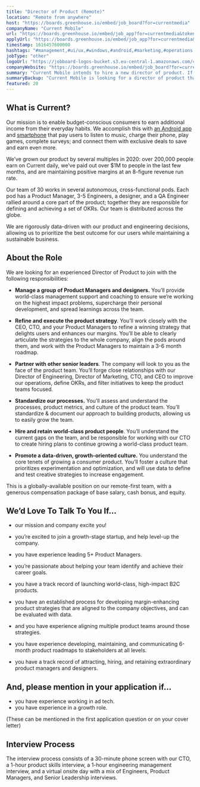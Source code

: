 ```yaml
---
title: "Director of Product (Remote)"
location: "Remote from anywhere"
host: "https://boards.greenhouse.io/embed/job_board?for=currentmedia"
companyName: "Current Mobile"
url: "https://boards.greenhouse.io/embed/job_app?for=currentmedia&token=4987579002"
applyUrl: "https://boards.greenhouse.io/embed/job_app?for=currentmedia&token=4987579002#app"
timestamp: 1616457600000
hashtags: "#management,#ui/ux,#windows,#android,#marketing,#operations,#finance,#optimization"
jobType: "other"
logoUrl: "https://jobboard-logos-bucket.s3.eu-central-1.amazonaws.com/current-mobile"
companyWebsite: "https://boards.greenhouse.io/embed/job_board?for=currentmedia"
summary: "Current Mobile intends to hire a new director of product. If you have you have experience working in ad tech, consider applying."
summaryBackup: "Current Mobile is looking for a director of product that has experience in: #management, #ui/ux, #windows."
featured: 20
---
```


## What is Current?

Our mission is to enable budget-conscious consumers to earn additional income from their everyday habits. We accomplish this with [an Android app](https://play.google.com/store/apps/details?id=us.current.android) and [smartphone](https://modephone.com/) that pay users to listen to music, charge their phone, play games, complete surveys; and connect them with exclusive deals to save and earn even more. 

We’ve grown our product by several multiples in 2020: over 200,000 people earn on Current daily, we’ve paid out over $1M to people in the last few months, and are maintaining positive margins at an 8-figure revenue run rate.

Our team of 30 works in several autonomous, cross-functional pods. Each pod has a Product Manager, 3-5 Engineers, a designer, and a QA Engineer rallied around a core part of the product; together they are responsible for defining and achieving a set of OKRs. Our team is distributed across the globe.

We are rigorously data-driven with our product and engineering decisions, allowing us to prioritize the best outcome for our users while maintaining a sustainable business.

## About the Role

We are looking for an experienced Director of Product to join with the following responsibilities:

*   **Manage a group of Product Managers and designers.** You’ll provide world-class management support and coaching to ensure we’re working on the highest impact problems, supercharge their personal development, and spread learnings across the team.

*   **Refine and execute the product strategy**. You’ll work closely with the CEO, CTO, and your Product Managers to refine a winning strategy that delights users and enhances our margins. You’ll be able to clearly articulate the strategies to the whole company, align the pods around them, and work with the Product Managers to maintain a 3-6 month roadmap.

*   **Partner with other senior leaders**. The company will look to you as the face of the product team. You’ll forge close relationships with our Director of Engineering, Director of Marketing, CTO, and CEO to improve our operations, define OKRs, and filter initiatives to keep the product teams focused.

*   **Standardize our processes.** You’ll assess and understand the processes, product metrics, and culture of the product team. You’ll standardize & document our approach to building products, allowing us to easily grow the team.

*   **Hire and retain world-class product people**. You’ll understand the current gaps on the team, and be responsible for working with our CTO to create hiring plans to continue growing a world-class product team.
*   **Promote a data-driven, growth-oriented culture.** You understand the core tenets of growing a consumer product. You’ll foster a culture that prioritizes experimentation and optimization, and will use data to define and test creative strategies to increase engagement.

This is a globally-available position on our remote-first team, with a generous compensation package of base salary, cash bonus, and equity.

## We’d Love To Talk To You If...

*   our mission and company excite you!
*   you’re excited to join a growth-stage startup, and help level-up the company. 
*   you have experience leading 5+ Product Managers.
*   you’re passionate about helping your team identify and achieve their career goals.
*   you have a track record of launching world-class, high-impact B2C products.
*   you have an established process for developing margin-enhancing product strategies that are aligned to the company objectives, and can be evaluated with data.

*   and you have experience aligning multiple product teams around those strategies.

*   you have experience developing, maintaining, and communicating 6-month product roadmaps to stakeholders at all levels.
*   you have a track record of attracting, hiring, and retaining extraordinary product managers and designers.

## And, please mention in your application if…

*   you have experience working in ad tech.
*   you have experience in a growth role.

(These can be mentioned in the first application question or on your cover letter)

## Interview Process

The interview process consists of a 30-minute phone screen with our CTO, a 1-hour product skills interview, a 1-hour engineering management interview, and a virtual onsite day with a mix of Engineers, Product Managers, and Senior Leadership interviews.
